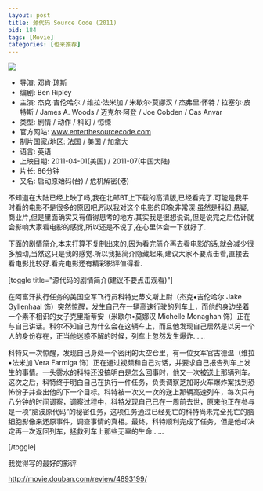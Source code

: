 ```yaml
---
layout: post
title: 源代码 Source Code (2011)
pid: 184
tags: [Movie]
categories: [也来推荐]
---
```

![](http://img3.douban.com/mpic/s4614668.jpg)

* 导演: 邓肯·琼斯
* 编剧: Ben Ripley
* 主演: 杰克·吉伦哈尔 / 维拉·法米加 / 米歇尔·莫娜汉 / 杰弗里·怀特 / 拉塞尔·皮特斯 / James A. Woods / 迈克尔·阿登 / Joe Cobden / Cas Anvar
* 类型: 剧情 / 动作 / 科幻 / 惊悚
* 官方网站: www.enterthesourcecode.com
* 制片国家/地区: 法国 / 美国 / 加拿大
* 语言: 英语
* 上映日期: 2011-04-01(美国) / 2011-07(中国大陆)
* 片长: 86分钟
* 又名: 启动原始码(台) / 危机解密(港)

不知道在大陆已经上映了吗,我在北邮BT上下载的高清版,已经看完了.可能是我平时看的电影不是很多的原因吧,所以我对这个电影的印象非常深.虽然是科幻,悬疑,商业片,但是里面确实又有值得思考的地方.其实我是很想说说,但是说完之后估计就会影响大家看电影的感觉,所以还是不说了,在心里体会一下就好了.

下面的剧情简介,本来打算不复制出来的,因为看完简介再去看电影的话,就会减少很多触动,当然这只是我的感觉.所以我把简介隐藏起来,建议大家不要点击看,直接去看电影比较好.看完电影还有精彩影评值得看.

[toggle title="源代码的剧情简介(建议不要点击观看)"]

在阿富汗执行任务的美国空军飞行员科特史蒂文斯上尉（杰克•吉伦哈尔 Jake Gyllenhaal 饰）突然惊醒，发生自己在一辆高速行驶的列车上，而他的身边坐着一个素不相识的女子克里斯蒂安（米歇尔•莫娜汉 Michelle Monaghan 饰）正在与自己讲话。科尔不知自己为什么会在这辆车上，而且他发现自己居然是以另一个人的身份存在，正当他迷惑不解的时候，列车上忽然发生爆炸……

科特又一次惊醒，发现自己身处一个密闭的太空仓里，有一位女军官古德温（维拉•法米加 Vera Farmiga 饰）正在通过视频和自己对话，并要求自己报告列车上发生的事情。一头雾水的科特还没搞明白是怎么回事时，他又一次被送上那辆列车。这次之后，科特终于明白自己在执行一件任务，负责调察芝加哥火车爆炸案找到恐怖份子并查出他的下一个目标。科特被一次又一次的送上那辆高速列车，每次只有八分钟的时间调察，调察过程中，科特发现自己已在一周前去世，原来他正在参与是一项“脑波原代码”的秘密任务，这项任务通过已经死亡的科特尚未完全死亡的脑细胞影像来还原事件，调查事情的真相。最终，科特顺利完成了任务，但是他却决定再一次返回列车，拯救列车上那些无辜的生命……

[/toggle]

我觉得写的最好的影评

<http://movie.douban.com/review/4893199/>
